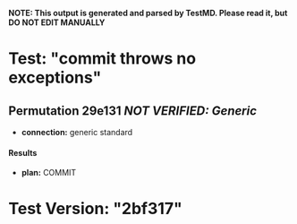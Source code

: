 **NOTE: This output is generated and parsed by TestMD. Please read it, but DO NOT EDIT MANUALLY**

# Test: "commit throws no exceptions" #

## Permutation 29e131 _NOT VERIFIED: Generic_ ##

- **connection:** generic standard

#### Results ####

- **plan:** COMMIT

# Test Version: "2bf317" #